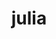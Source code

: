 ---
title: "julia"
layout: cache
categories: [package, develop]
meta: {"compilers": ["gcc@=11.4.0"], "num_specs": 13, "num_specs_by_stack": {"e4s": 6, "root": 13, "tutorial": 7}, "oss": ["ubuntu22.04"], "platforms": ["linux"], "stacks": ["e4s", "root", "tutorial"], "targets": ["x86_64_v3"], "versions": ["1.11.2", "1.9.3"]}
spec_details: [{"compiler": "gcc@=11.4.0", "hash": "2ay3q3gkynykmu2hbbk6zrvahbe4ko3w", "os": "ubuntu22.04", "platform": "linux", "size": "-", "stacks": ["e4s", "root"], "target": "x86_64_v3", "variants": ["build_system=makefile", "+openlibm", "+precompile"], "versions": ["1.11.2"]}, {"compiler": "gcc@=11.4.0", "hash": "3fl5wag6y4amd22pgvkaugsnaxk6g7st", "os": "ubuntu22.04", "platform": "linux", "size": "-", "stacks": ["root", "tutorial"], "target": "x86_64_v3", "variants": ["build_system=makefile", "+openlibm", "patches=00569f4", "+precompile"], "versions": ["1.9.3"]}, {"compiler": "gcc@=11.4.0", "hash": "63qiowigmsldldncuvm4blamp6vucrh3", "os": "ubuntu22.04", "platform": "linux", "size": "-", "stacks": ["e4s", "root"], "target": "x86_64_v3", "variants": ["build_system=makefile", "+openlibm", "+precompile"], "versions": ["1.11.2"]}, {"compiler": "gcc@=11.4.0", "hash": "6ogevqlyhr5aalhs2tffbnlfghehnqgn", "os": "ubuntu22.04", "platform": "linux", "size": "-", "stacks": ["e4s", "root"], "target": "x86_64_v3", "variants": ["build_system=makefile", "+openlibm", "+precompile"], "versions": ["1.11.2"]}, {"compiler": "gcc@=11.4.0", "hash": "6z2tqwreasaysk3k4sc2734danwnaaj6", "os": "ubuntu22.04", "platform": "linux", "size": "-", "stacks": ["root", "tutorial"], "target": "x86_64_v3", "variants": ["build_system=makefile", "+openlibm", "patches=00569f4", "+precompile"], "versions": ["1.9.3"]}, {"compiler": "gcc@=11.4.0", "hash": "7lrvqhc774fucjvepl6jyozqt2hqj2xf", "os": "ubuntu22.04", "platform": "linux", "size": "-", "stacks": ["e4s", "root"], "target": "x86_64_v3", "variants": ["build_system=makefile", "+openlibm", "+precompile"], "versions": ["1.11.2"]}, {"compiler": "gcc@=11.4.0", "hash": "deijaevq3q6m6svzvyfh4iez3zjk6ezm", "os": "ubuntu22.04", "platform": "linux", "size": "-", "stacks": ["root", "tutorial"], "target": "x86_64_v3", "variants": ["build_system=makefile", "+openlibm", "patches=00569f4", "+precompile"], "versions": ["1.9.3"]}, {"compiler": "gcc@=11.4.0", "hash": "gdksh3ski6acifuxk44knu5sgogylmdp", "os": "ubuntu22.04", "platform": "linux", "size": "-", "stacks": ["root", "tutorial"], "target": "x86_64_v3", "variants": ["build_system=makefile", "+openlibm", "patches=00569f4", "+precompile"], "versions": ["1.9.3"]}, {"compiler": "gcc@=11.4.0", "hash": "ix2m2g2w4nzuybkocwbg3z4qcs3u26xj", "os": "ubuntu22.04", "platform": "linux", "size": "-", "stacks": ["root", "tutorial"], "target": "x86_64_v3", "variants": ["build_system=makefile", "+openlibm", "patches=00569f4", "+precompile"], "versions": ["1.9.3"]}, {"compiler": "gcc@=11.4.0", "hash": "mgobceutkbftpqghbpoqsw6hoapnjmu6", "os": "ubuntu22.04", "platform": "linux", "size": "-", "stacks": ["e4s", "root"], "target": "x86_64_v3", "variants": ["build_system=makefile", "+openlibm", "+precompile"], "versions": ["1.11.2"]}, {"compiler": "gcc@=11.4.0", "hash": "woiqakvoux42mp5u36c5nfjmzgt3h4yl", "os": "ubuntu22.04", "platform": "linux", "size": "-", "stacks": ["e4s", "root"], "target": "x86_64_v3", "variants": ["build_system=makefile", "+openlibm", "+precompile"], "versions": ["1.11.2"]}, {"compiler": "gcc@=11.4.0", "hash": "xaeganw5mmsypjd5ppsmgroeyzrlmwft", "os": "ubuntu22.04", "platform": "linux", "size": "-", "stacks": ["root", "tutorial"], "target": "x86_64_v3", "variants": ["build_system=makefile", "+openlibm", "patches=00569f4", "+precompile"], "versions": ["1.9.3"]}, {"compiler": "gcc@=11.4.0", "hash": "zn4hbrac3ms4msjea7j4t2rktpw4m5he", "os": "ubuntu22.04", "platform": "linux", "size": "-", "stacks": ["root", "tutorial"], "target": "x86_64_v3", "variants": ["build_system=makefile", "+openlibm", "patches=00569f4", "+precompile"], "versions": ["1.9.3"]}]
---